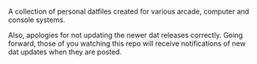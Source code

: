 A collection of personal datfiles created for various arcade, computer and console systems. 

Also, apologies for not updating the newer dat releases correctly. Going forward, those of you watching this repo will receive notifications of new dat updates when they are posted.
